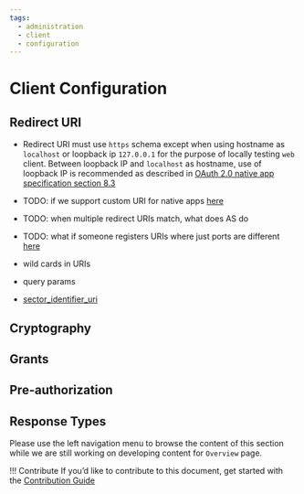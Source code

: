 ```yaml
---
tags:
  - administration
  - client
  - configuration
---
```


# Client Configuration

## Redirect URI

- Redirect URI must use `https` schema except when using hostname as `localhost` or loopback ip `127.0.0.1` for the purpose of locally testing `web` client. Between loopback IP and `localhost` as hostname, use of loopback IP is recommended as described in [OAuth 2.0 native app specification section 8.3](https://www.rfc-editor.org/rfc/rfc8252#section-8.3)
-  TODO: if we support custom URI for native apps [here](https://github.com/JanssenProject/jans/blob/82a1046bf4a14a2ae191251e4fc874ccf7c612ec/jans-auth-server/server/src/main/java/io/jans/as/server/model/registration/RegisterParamsValidator.java#L284-L285)

- TODO: when multiple redirect URIs match, what does AS do

- TODO: what if someone registers URIs where just ports are different [here](https://learn.microsoft.com/en-us/azure/active-directory/develop/reply-url#localhost-exceptions)

- wild cards in URIs

- query params 

- [sector_identifier_uri](https://github.dev/JanssenProject/jans/blob/82a1046bf4a14a2ae191251e4fc874ccf7c612ec/jans-auth-server/server/src/main/java/io/jans/as/server/model/registration/RegisterParamsValidator.java#L298)

## Cryptography 



## Grants

## Pre-authorization

## Response Types



Please use the left navigation menu to browse the content of this section while we are still working on developing content for `Overview` page.

!!! Contribute
If you’d like to contribute to this document, get started with the [Contribution Guide](https://docs.jans.io/head/CONTRIBUTING/#contributing-to-the-documentation)
